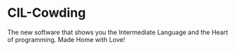 CIL-Cowding
===========
The new software that shows you the Intermediate Language and the Heart of programming. Made Home with Love!
